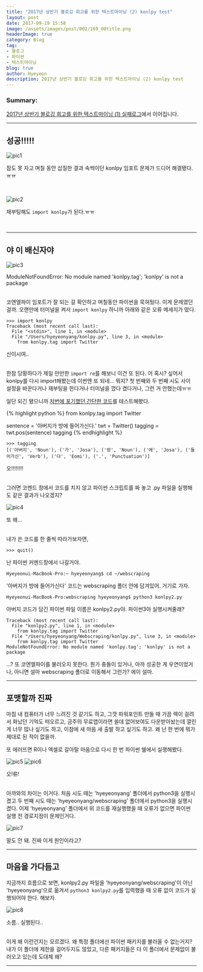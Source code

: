 ```yaml
---
title: "2017년 상반기 블로깅 회고를 위한 텍스트마이닝 (2) konlpy test"
layout: post
date: 2017-09-19 15:58
image: /assets/images/post/002/169_00title.png
headerImage: true
category: Blog
tag:
- 블로그
- 파이썬
- 텍스트마이닝
blog: true
author: Hyeyeon
description: 2017년 상반기 블로깅 회고를 위한 텍스트마이닝 (2) konlpy test
---
```


### Summary:

[2017년 상반기 블로깅 회고를 위한 텍스트마이닝 (1) 실패로그](https://imyeonn.github.io/blog/blog/169/)에서 이어집니다.

---

## 성공!!!!!

![pic1](/assets/images/post/002/173_01.png)

잠도 못 자고 며칠 동안 삽질한 결과 속썩이던 konlpy 임포트 문제가 드디어 해결됐다.ㅠㅠ

<br>

![pic2](/assets/images/post/002/173_02.png)

재부팅해도 `import konlpy`가 된다.ㅠㅠ

<br>

---

## 야 이 배신자야

![pic3](/assets/images/post/002/173_03.png)
<figcaption class="caption">ModuleNotFoundError: No module named 'konlpy.tag'; 'konlpy' is not a package</figcaption>

<br>

코엔엘파이 임포트가 잘 되는 걸 확인하고 며칠동안 파이썬을 묵혀뒀다. 이게 문제였던걸까. 오랜만에 터미널을 켜서 `import konlpy` 하니까 아래와 같은 오류 메세지가 떴다.

```
>>> import konlpy
Traceback (most recent call last):
  File "<stdin>", line 1, in <module>
  File "/Users/hyeyeonyang/konlpy.py", line 3, in <module>
    from konlpy.tag import Twitter
```

<figcaption class="caption">신이시여..</figcaption>

<br>

한참 당황하다가 제일 만만한 `import re`를 해보니 이건 또 된다. 어 혹시? 싶어서 konlpy를 다시 import해봤는데 이번엔 또 되네... 뭐지? 첫 번째와 두 번째 시도 사이 설정을 바꾼다거나 재부팅을 한다거나 터미널을 껐다 켰다거나, 그런 거 안했는데ㅠㅠ

일단 되긴 됐으니까 [저번에 포기했던 간단한 코드](https://imyeonn.github.io/blog/blog/169/)를 테스트해봤다.

{% highlight python %}
from konlpy.tag import Twitter

sentence = '아버지가 방에 들어가신다.'
twt = Twitter()
tagging = twt.pos(sentence)
tagging
{% endhighlight %}

```
>>> tagging
[('아버지', 'Noun'), ('가', 'Josa'), ('방', 'Noun'), ('에', 'Josa'), ('들어가신', 'Verb'), ('다', 'Eomi'), ('.', 'Punctuation')]
```

<figcaption class="caption">오!!!!!!!!</figcaption>

<br>

그러면 코멘드 창에서 코드를 치지 않고 파이썬 스크립트를 짜 놓고 .py 파일을 실행해도 같은 결과가 나오겠지?

![pic4](/assets/images/post/002/173_04.png)
<figcaption class="caption">또 왜...</figcaption>

<br>

내가 쓴 코드를 한 줄씩 따라가보자면,
```
>>> quit()
```
난 파이썬 커멘드창에서 나갈거야.

```
Hyeyeonui-MacBook-Pro:~ hyeyeonyang$ cd ~/webscraping
```
'아버지가 방에 들어가신다' 코드는 webscraping 폴더 안에 담겨있어. 거기로 가자.

```
Hyeyeonui-MacBook-Pro:webscraping hyeyeonyang$ python3 konlpy2.py
```
아버지 코드가 담긴 파이썬 파일 이름은 konlpy2.py야. 파이썬3아 실행시켜줄래?


```
Traceback (most recent call last):
  File "konlpy2.py", line 1, in <module>
    from konlpy.tag import Twitter
  File "/Users/hyeyeonyang/Webscraping/konlpy.py", line 3, in <module>
    from konlpy.tag import Twitter
ModuleNotFoundError: No module named 'konlpy.tag'; 'konlpy' is not a package
```
...? 또 코엔엘파이를 불러오지 못한다. 뭔가 충돌이 있거나, 아까 성공한 게 우연이었거나, 아니면 설마 webscraping 폴더로 이동해서 그런가? 에이 설마.

---

## 포맷할까 진짜

마침 내 컴퓨터가 너무 느려진 것 같기도 하고, 그깟 파워포인트 만들 때 가끔 렉이 걸려서 화났던 기억도 떠오르고, 금주의 무료앱이라면 쓸데 없어보여도 다운받아놨는데 깔린 게 너무 많나 싶기도 하고, 이참에 새 마음 새 출발 하고 싶기도 하고. 왜 난 한 번에 뭐가 제대로 된 적이 없을까.

또 에러뜨면 R이나 엑셀로 갈아탈 마음으로 다시 한 번 파이썬 쉘에서 실행해봤다.

![pic5](/assets/images/post/002/173_05.png)
![pic6](/assets/images/post/002/173_06.png)
<figcaption class="caption">오!류!</figcaption>

<br>

아까와의 차이는 이거다. 처음 시도 때는 'hyeyeonyang' 폴더에서 python3을 실행시켰고 두 번째 시도 때는 'hyeyeonyang/webscraping' 폴더에서 python3을 실행시켰다. 이제 'hyeyeonyang' 폴더에서 위 코드를 재실행했을 때 오류가 없으면 파이썬 실행 전 경로지정이 문제인거다.

![pic7](/assets/images/post/002/173_07.png)
<figcaption class="caption">말도 안 돼. 진짜 이게 원인이라고?</figcaption>

---

## 마음을 가다듬고

지금까지 흐름으로 보면, konlpy2.py 파일을 'hyeyeonyang/webscraping'이 아닌 'hyeyeonyang'으로 옮겨서 `python3 konlpy2.py`를 입력했을 때 오류 없이 코드가 실행되어야 한다. 해보자.

![pic8](/assets/images/post/002/173_08.png)
<figcaption class="caption">소름.. 실행된다..</figcaption>

<br>

이게 왜 이런건지는 모르겠다. 왜 특정 폴더에선 파이썬 패키지를 불러올 수 없는거지? 내가 이 폴더에 제한을 걸어두지도 않았고, 다른 패키지들은 다 이 폴더에서 문제없이 불러오고 있는데 도대체 왜?

---
